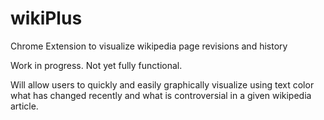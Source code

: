 # wikiPlus
Chrome Extension to visualize wikipedia page revisions and history

Work in progress. Not yet fully functional.

Will allow users to quickly and easily graphically visualize using text color what has changed recently and what is controversial in a given wikipedia article.
